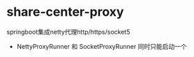 # share-center-proxy
springboot集成netty代理http/https/socket5
- NettyProxyRunner 和 SocketProxyRunner 同时只能启动一个
